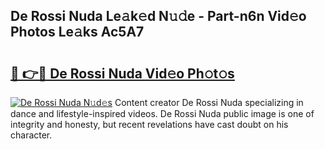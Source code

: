 ## De Rossi Nuda Le𝚊k𝚎d N𝚞𝚍e - Part-n6n Vid𝚎o Photos Le𝚊ks Ac5A7

# <h2><a href="http://fbf44f3.evod.top/?m=De+Rossi+Nuda">🔗 👉🔴 De Rossi Nuda Vid𝚎o Ph𝚘t𝚘s</a></h2>

[![De Rossi Nuda N𝚞d𝚎s](https://i.imgur.com/8V9OHl7.gif)](http://fbf44f3.evod.top/?m=De+Rossi+Nuda)
Content creator De Rossi Nuda specializing in dance and lifestyle-inspired videos. De Rossi Nuda public image is one of integrity and honesty, but recent revelations have cast doubt on his character. 
